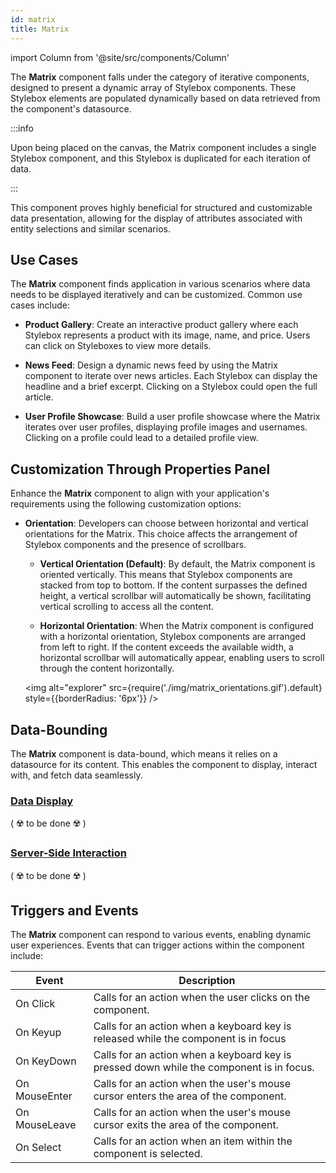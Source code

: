 ```yaml
---
id: matrix
title: Matrix
---
```

import Column from '@site/src/components/Column'


The **Matrix** component falls under the category of iterative components, designed to present a dynamic array of Stylebox components. These Stylebox elements are populated dynamically based on data retrieved from the component's datasource.

:::info 

Upon being placed on the canvas, the Matrix component includes a single Stylebox component, and this Stylebox is duplicated for each iteration of data.

:::

This component proves highly beneficial for structured and customizable data presentation, allowing for the display of attributes associated with entity selections and similar scenarios.



## Use Cases

The **Matrix** component finds application in various scenarios where data needs to be displayed iteratively and can be customized. Common use cases include:

- **Product Gallery**: Create an interactive product gallery where each Stylebox represents a product with its image, name, and price. Users can click on Styleboxes to view more details.

- **News Feed**: Design a dynamic news feed by using the Matrix component to iterate over news articles. Each Stylebox can display the headline and a brief excerpt. Clicking on a Stylebox could open the full article.

- **User Profile Showcase**: Build a user profile showcase where the Matrix iterates over user profiles, displaying profile images and usernames. Clicking on a profile could lead to a detailed profile view.



## Customization Through Properties Panel

Enhance the **Matrix** component to align with your application's requirements using the following customization options:

- **Orientation**: Developers can choose between horizontal and vertical orientations for the Matrix. This choice affects the arrangement of Stylebox components and the presence of scrollbars.

    - **Vertical Orientation (Default)**: By default, the Matrix component is oriented vertically. This means that Stylebox components are stacked from top to bottom. If the content surpasses the defined height, a vertical scrollbar will automatically be shown, facilitating vertical scrolling to access all the content.

    - **Horizontal Orientation**: When the Matrix component is configured with a horizontal orientation, Stylebox components are arranged from left to right. If the content exceeds the available width, a horizontal scrollbar will automatically appear, enabling users to scroll through the content horizontally.

    <img alt="explorer" src={require('./img/matrix_orientations.gif').default} style={{borderRadius: '6px'}} />



## Data-Bounding

The **Matrix** component is data-bound, which means it relies on a datasource for its content. This enables the component to display, interact with, and fetch data seamlessly.

### <u>Data Display</u>
( ☢️ to be done ☢️ )

### <u>Server-Side Interaction</u>
( ☢️ to be done ☢️ )



## Triggers and Events

The **Matrix** component can respond to various events, enabling dynamic user experiences. Events that can trigger actions within the component include:

|Event|Description|
|---|---|
|On Click| Calls for an action when the user clicks on the component. |
|On Keyup| Calls for an action when a keyboard key is released while the component is in focus|
|On KeyDown| Calls for an action when a keyboard key is pressed down while the component is in focus. |
|On MouseEnter| Calls for an action when the user's mouse cursor enters the area of the component.|
|On MouseLeave| Calls for an action when the user's mouse cursor exits the area of the component.|
|On Select| Calls for an action when an item within the component is selected. |
